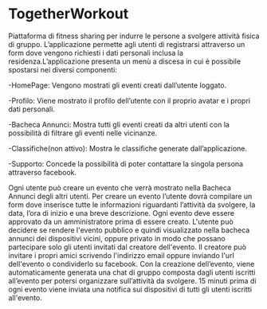 # TogetherWorkout
Piattaforma di fitness sharing per indurre le persone a svolgere attività fisica di gruppo.
L’applicazione permette agli utenti di registrarsi attraverso un form dove vengono richiesti i dati personali inclusa la residenza.L’applicazione presenta un menù a discesa in cui è possibile spostarsi nei diversi componenti: 

-HomePage: Vengono mostrati gli eventi creati dall’utente loggato. 

-Profilo: Viene mostrato il profilo dell’utente con il proprio avatar e i propri dati personali.

-Bacheca Annunci: Mostra tutti gli eventi creati da altri utenti con la possibilità di filtrare gli eventi nelle vicinanze.

-Classifiche(non attivo): Mostra le classifiche generate dall’applicazione. 

-Supporto: Concede la possibilità di poter contattare la singola persona attraverso facebook.


Ogni utente può creare un evento che verrà mostrato nella Bacheca Annunci degli altri utenti.
Per creare un evento l’utente dovrà compilare un form dove inserisce tutte le informazioni riguardanti l’attività da svolgere, la data, l’ora di inizio e una breve descrizione.
Ogni evento deve essere approvato da un amministratore prima di essere creato.
L'utente può decidere se rendere l'evento pubblico e quindi visualizzato nella bacheca annunci dei dispositivi vicini, oppure privato in modo che possano partecipare solo gli utenti invitati dal creatore dell'evento. 
Il creatore può invitare i propri amici scrivendo l'indirizzo email oppure inviando l'url dell'evento o condividerlo su facebook.
Con la creazione dell’evento, viene automaticamente generata una chat di gruppo composta dagli utenti iscritti all’evento per potersi organizzare sull’attività da svolgere.
15 minuti prima di ogni evento viene inviata una notifica sui dispositivi di tutti gli utenti iscritti all'evento.
